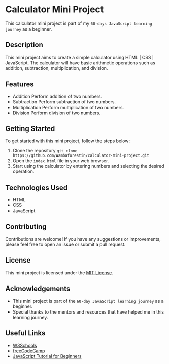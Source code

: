 # Calculator Mini Project

This calculator mini project is part of my `60-days JavaScript learning journey` as a beginner.

## Description

This mini project aims to create a simple calculator using HTML | CSS | JavaScript. The calculator will have basic arithmetic operations such as addition, subtraction, multiplication, and division.

## Features

- Addition Perform addition of two numbers.
- Subtraction Perform subtraction of two numbers.
- Multiplication Perform multiplication of two numbers.
- Division Perform division of two numbers.

## Getting Started

To get started with this mini project, follow the steps below:

1. Clone the repository `git clone https://github.com/Wambaforestin/calculator-mini-project.git`
2. Open the `index.html` file in your web browser.
3. Start using the calculator by entering numbers and selecting the desired operation.

## Technologies Used

- HTML
- CSS
- JavaScript

## Contributing

Contributions are welcome! If you have any suggestions or improvements, please feel free to open an issue or submit a pull request.

## License

This mini project is licensed under the [MIT License](LICENSE).

## Acknowledgements

- This mini project is part of the `60-day JavaScript learning journey` as a beginner.
- Special thanks to the mentors and resources that have helped me in this learning journey.

## Useful Links

- [W3Schools](https://www.w3schools.com/)
- [freeCodeCamp](https://www.freecodecamp.org/)
- [JavaScript Tutorial for Beginners](https://www.youtube.com/watch?v=PkZNo7MFNFg)
